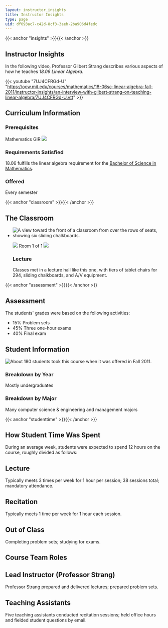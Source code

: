 ```yaml
---
layout: instructor_insights
title: Instructor Insights
type: page
uid: df093ac7-c42d-8cf3-3aeb-2ba906d4fedc
---
```


{{< anchor "insights" >}}{{< /anchor >}}

Instructor Insights
-------------------

In the following video, Professor Gilbert Strang describes various aspects of how he teaches _18.06 Linear Algebra_.

{{< youtube "7UJ4CFRGd-U" "https://ocw.mit.edu/courses/mathematics/18-06sc-linear-algebra-fall-2011/instructor-insights/an-interview-with-gilbert-strang-on-teaching-linear-algebra/7UJ4CFRGd-U.vtt" >}}

Curriculum Information
----------------------

### Prerequisites

Mathematics GIR ![](/images/educator/icon-question-gir.png)

### Requirements Satisfied

18.06 fulfills the linear algebra requirement for the [Bachelor of Science in Mathematics](http://math.mit.edu/academics/undergrad/major/index.php).

### Offered

Every semester

{{< anchor "classroom" >}}{{< /anchor >}}

The Classroom
-------------

*   ![A view toward the front of a classroom from over the rows of seats, showing six sliding chalkboards.](BASEURL_PLACEHOLDER/resources/18-06classroom)
    
    ![](/images/educator/classroom_prev_dim.png) Room 1 of 1 ![](/images/educator/classroom_next_dim.png)
    
    ### Lecture
    
    Classes met in a lecture hall like this one, with tiers of tablet chairs for 294, sliding chalkboards, and A/V equipment.
    

{{< anchor "assessment" >}}{{< /anchor >}}

Assessment
----------

The students' grades were based on the following activities:

- 15% Problem sets
- 45% Three one-hour exams
- 40% Final exam

Student Information
-------------------

![About 180 students took this course when it was offered in Fall 2011.](BASEURL_PLACEHOLDER/resources/180)

### Breakdown by Year

Mostly undergraduates

### Breakdown by Major

Many computer science & engineering and management majors

{{< anchor "studenttime" >}}{{< /anchor >}}

How Student Time Was Spent
--------------------------

During an average week, students were expected to spend 12 hours on the course, roughly divided as follows:

Lecture
-------

Typically meets 3 times per week for 1 hour per session; 38 sessions total; mandatory attendance.

Recitation
----------

Typically meets 1 time per week for 1 hour each session.

Out of Class
------------

Completing problem sets; studying for exams.

Course Team Roles
-----------------

Lead Instructor (Professor Strang)
----------------------------------

Professor Strang prepared and delivered lectures; prepared problem sets.

Teaching Assistants 
--------------------

Five teaching assistants conducted recitation sessions; held office hours and fielded student questions by email.